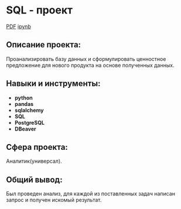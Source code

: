 # SQL - проект

[PDF](https://github.com/VsevolodKislukhin/Portfolio/blob/main/Project%203(SQL)/Project%203.pdf)
[ipynb](https://github.com/VsevolodKislukhin/Portfolio/blob/main/Project%203(SQL)/Project%203.ipynb)

## Описание проекта:

Проанализировать базу данных и сформулировать ценностное предложение для нового продукта на основе полученных данных.


## Навыки и инструменты:

- **python**
- **pandas**
- **sqlalchemy**
- **SQL**
- **PostgreSQL**
- **DBeaver**

## Cфера проекта: 
Аналитик(универсал).

## Общий вывод:
Был проведен анализ, для каждой из поставленных задач написан запрос и получен искомый результат.

